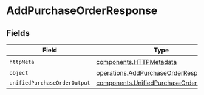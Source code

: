 # AddPurchaseOrderResponse


## Fields

| Field                                                                                              | Type                                                                                               | Required                                                                                           | Description                                                                                        |
| -------------------------------------------------------------------------------------------------- | -------------------------------------------------------------------------------------------------- | -------------------------------------------------------------------------------------------------- | -------------------------------------------------------------------------------------------------- |
| `httpMeta`                                                                                         | [components.HTTPMetadata](../../models/components/httpmetadata.md)                                 | :heavy_check_mark:                                                                                 | N/A                                                                                                |
| `object`                                                                                           | [operations.AddPurchaseOrderResponseBody](../../models/operations/addpurchaseorderresponsebody.md) | :heavy_minus_sign:                                                                                 | N/A                                                                                                |
| `unifiedPurchaseOrderOutput`                                                                       | [components.UnifiedPurchaseOrderOutput](../../models/components/unifiedpurchaseorderoutput.md)     | :heavy_minus_sign:                                                                                 | N/A                                                                                                |